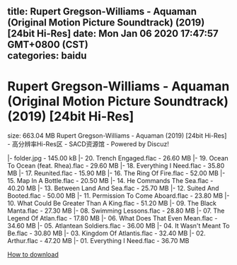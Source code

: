 
title: Rupert Gregson-Williams - Aquaman (Original Motion Picture Soundtrack) (2019) [24bit Hi-Res]
date: Mon Jan 06 2020 17:47:57 GMT+0800 (CST)    
categories: baidu
---

# Rupert Gregson-Williams - Aquaman (Original Motion Picture Soundtrack) (2019) [24bit Hi-Res]
size: 663.04 MB
 Rupert Gregson-Williams - Aquaman (2019) [24bit Hi-Res] - 高分辨率Hi-Res区 - SACD资源馆 - Powered by Discuz!
 
|- folder.jpg - 145.00 kB
|- 20. Trench Engaged.flac - 26.60 MB
|- 19. Ocean To Ocean (feat. Rhea).flac - 29.60 MB
|- 18. Everything I Need.flac - 35.80 MB
|- 17. Reunited.flac - 15.90 MB
|- 16. The Ring Of Fire.flac - 52.00 MB
|- 15. Map In A Bottle.flac - 20.50 MB
|- 14. He Commands The Sea.flac - 40.20 MB
|- 13. Between Land And Sea.flac - 25.70 MB
|- 12. Suited And Booted.flac - 50.00 MB
|- 11. Permission To Come Aboard.flac - 23.80 MB
|- 10. What Could Be Greater Than A King.flac - 51.20 MB
|- 09. The Black Manta.flac - 27.30 MB
|- 08. Swimming Lessons.flac - 28.80 MB
|- 07. The Legend Of Atlan.flac - 17.80 MB
|- 06. What Does That Even Mean.flac - 34.60 MB
|- 05. Atlantean Soldiers.flac - 36.00 MB
|- 04. It Wasn't Meant To Be.flac - 30.80 MB
|- 03. Kingdom Of Atlantis.flac - 32.40 MB
|- 02. Arthur.flac - 47.20 MB
|- 01. Everything I Need.flac - 36.70 MB

[How to download](https://bpcam.bemobtrk.com/go/2ceec3aa-1ca2-46d6-b9ff-aaa5c184517c?jno=4310)